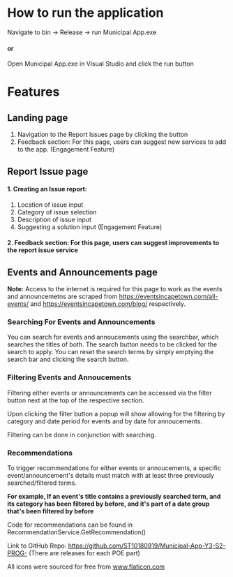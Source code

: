 # How to run the application
Navigate to bin -> Release -> run Municipal App.exe
#### or 
Open Municipal App.exe in Visual Studio and click the run button

# Features
## Landing page
1. Navigation to the Report Issues page by clicking the button
2. Feedback section: For this page, users can suggest new services to add to the app. (Engagement Feature)

## Report Issue page
#### 1. Creating an Issue report:
  1. Location of issue input
  2. Category of issue selection
  3. Description of issue input
  4. Suggesting a solution input (Engagement Feature)
#### 2. Feedback section: For this page, users can suggest improvements to the report issue service

## Events and Announcements page
**Note:** Access to the internet is required for this page to work as the events and announcemetns are scraped from
https://eventsincapetown.com/all-events/ and https://eventsincapetown.com/blog/ respectively.

### Searching For Events and Announcements
You can search for events and annoucements using the searchbar, which searches the titles of both.
The search button needs to be clicked for the search to apply.
You can reset the search terms by simply emptying the search bar and clicking the search button.

### Filtering Events and Annoucements
Filtering either events or announcements can be accessed via the filter button next at the top of the respective section.

Upon clicking the filter button a popup will show allowing for the filtering by category and date period for events
and by date for annoucements.

Filtering can be done in conjunction with searching.

### Recommendations
To trigger recommendations for either events or annoucements, a specific event/announcement's details must match 
with at least three previously searched/filtered terms. 

**For example, If an event's title contains a previously searched term, and its category has been filtered by before, and it's part of a date group that's been filtered by before**

Code for recommendations can be found in RecommendationService.GetRecommendation()



Link to GitHub Repo: https://github.com/ST10180919/Municipal-App-Y3-S2-PROG- (There are releases for each POE part)

All icons were sourced for free from www.flaticon.com

